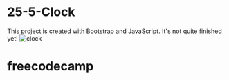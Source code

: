 # 25-5-Clock
This project is created with Bootstrap and JavaScript. It's not quite finished yet!
![clock](https://github.com/Sabina1205/25-5-Clock/assets/96692767/82f3d711-1c7a-411b-9f84-380b7c93e9fa)
# freecodecamp
